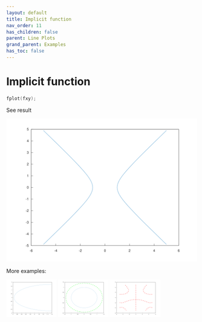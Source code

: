 ```yaml
---
layout: default
title: Implicit function
nav_order: 11
has_children: false
parent: Line Plots
grand_parent: Examples
has_toc: false
---
```

# Implicit function

```cpp
fplot(fxy);
```


See result
    
[![example_fimplicit_1](../line_plot/fimplicit/fimplicit_1.svg)](https://github.com/alandefreitas/matplotplusplus/blob/master/examples/line_plot/fimplicit/fimplicit_1.cpp)

More examples:
    
[![example_fimplicit_2](../line_plot/fimplicit/fimplicit_2_thumb.png)](https://github.com/alandefreitas/matplotplusplus/blob/master/examples/line_plot/fimplicit/fimplicit_2.cpp)  [![example_fimplicit_3](../line_plot/fimplicit/fimplicit_3_thumb.png)](https://github.com/alandefreitas/matplotplusplus/blob/master/examples/line_plot/fimplicit/fimplicit_3.cpp)  [![example_fimplicit_4](../line_plot/fimplicit/fimplicit_4_thumb.png)](https://github.com/alandefreitas/matplotplusplus/blob/master/examples/line_plot/fimplicit/fimplicit_4.cpp)
  





<!-- Generated with mdsplit: https://github.com/alandefreitas/mdsplit -->
